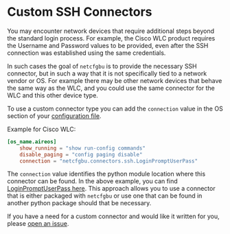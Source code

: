 # Custom SSH Connectors

You may encounter network devices that require additional steps beyond the standard login
process.  For example, the Cisco WLC product requires the Username and Password values to be
provided, even after the SSH connection was established using the same credentials.

In such cases the goal of `netcfgbu` is to provide the necessary SSH connector, but in such
a way that it is not specifically tied to a network vendor or OS.  For example there may be
other network devices that behave the same way as the WLC, and you could use the same connector
for the WLC and this other device type.

To use a custom connector type you can add the `connection` value in
the OS section of your [configuration file](configuration-file.md).  

Example for Cisco WLC:
```toml
[os_name.aireos]
    show_running = "show run-config commands"
    disable_paging = "config paging disable"
    connection = "netcfgbu.connectors.ssh.LoginPromptUserPass"
```

The `connection` value identifies the python module location where this
connector can be found. In the above example, you can find
[LoginPromptUserPass here](../netcfgbu/connectors/ssh.py). This approach
allows you to use a connector that is either packaged with `netcfgbu` or use
one that can be found in another python package should that be necessary.

If you have a need for a custom connector and would like it written for you,
please [open an issue](https://github.com/jeremyschulman/netcfgbu/issues).